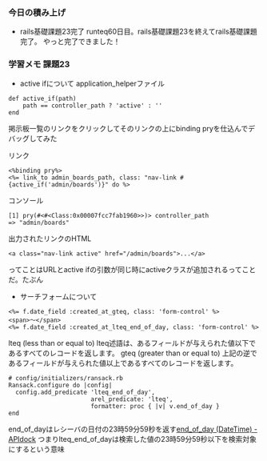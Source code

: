 ### 今日の積み上げ
- rails基礎課題23完了
runteq60日目。rails基礎課題23を終えてrails基礎課題完了。
やっと完了できました！

### 学習メモ 課題23
- active ifについて
application_helperファイル
```
def active_if(path)
    path == controller_path ? 'active' : ''
end
```

掲示板一覧のリンクをクリックしてそのリンクの上にbinding pryを仕込んでデバッグしてみた

リンク
```
<%binding pry%>
<%= link_to admin_boards_path, class: "nav-link #{active_if('admin/boards')}" do %>
```

コンソール
```
[1] pry(#<#<Class:0x00007fcc7fab1960>>)> controller_path
=> "admin/boards"
```

出力されたリンクのHTML
```
<a class="nav-link active" href="/admin/boards">...</a>
```

ってことはURLとactive ifの引数が同じ時にactiveクラスが追加されるってことだ。たぶん
- サーチフォームについて
```
<%= f.date_field :created_at_gteq, class: 'form-control' %>
<span>〜</span>
<%= f.date_field :created_at_lteq_end_of_day, class: 'form-control' %>
```
lteq (less than or equal to)
lteq述語は、あるフィールドが与えられた値以下であるすべてのレコードを返します。
gteq (greater than or equal to)
上記の逆であるフィールドが与えられた値以上であるすべてのレコードを返します。
```
# config/initializers/ransack.rb
Ransack.configure do |config|
  config.add_predicate 'lteq_end_of_day',
                       arel_predicate: 'lteq',
                       formatter: proc { |v| v.end_of_day }
end
```
end_of_dayはレシーバの日付の23時59分59秒を返す[end\_of\_day \(DateTime\) \- APIdock](https://apidock.com/rails/v5.2.3/DateTime/end_of_day)
つまりlteq_end_of_dayは検索した値の23時59分59秒以下を検索対象にするという意味